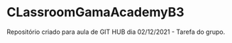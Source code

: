 # CLassroomGamaAcademyB3
Repositório criado para aula de GIT HUB dia 02/12/2021 - Tarefa do grupo. 
